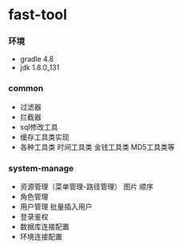 # fast-tool

### 环境
* gradle 4.8
* jdk 1.8.0_131

### common
* 过滤器
* 拦截器
* sql修改工具
* 缓存工具类实现
* 各种工具类  时间工具类  金钱工具类   MD5工具类等

### system-manage
* 资源管理（菜单管理-路径管理）   图片  顺序
* 角色管理
* 用户管理  批量插入用户
* 登录鉴权
* 数据库连接配置
* 环境连接配置
